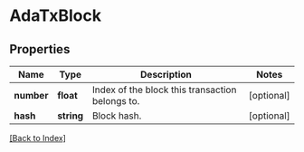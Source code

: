 # AdaTxBlock

## Properties

Name | Type | Description | Notes
------------ | ------------- | ------------- | -------------
**number** | **float** | Index of the block this transaction belongs to. | [optional]
**hash** | **string** | Block hash. | [optional]

[[Back to Index]](../index.md)
